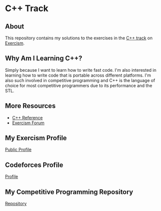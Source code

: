 # C++ Track

## About

This repository contains my solutions to the exercises in the [C++
track](https://exercism.org/tracks/cpp) on [Exercism](https://exercism.org/).

## Why Am I Learning C++?

Simply because I want to learn how to write fast code. I'm also
interested in learning how to write code that is portable across
different platforms.
I'm also such involved in competitive programming and C++ is the
language of choice for most competitive programmers due to its
performance and the STL.

## More Resources

- [C++ Reference](https://en.cppreference.com/w/)
- [Exercism Forum](https://forum.exercism.org/c/programming/cpp/78)

## My Exercism Profile

[Public Profile](https://exercism.org/profiles/jamerrq)

## Codeforces Profile

[Profile](https://codeforces.com/profile/jamerrq)

## My Competitive Programming Repository

[Repository](https://github.com/jamerrq/cp2023)
